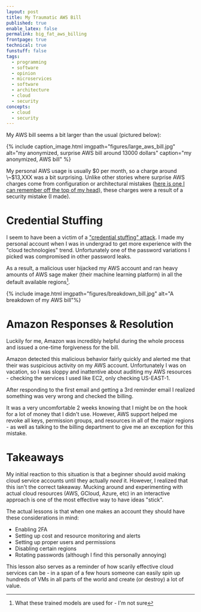 ```yaml
---
layout: post
title: My Traumatic AWS Bill
published: true
enable_latex: false
permalink: big_fat_aws_billing
frontpage: true
technical: true
funstuff: false
tags:
  - programming
  - software
  - opinion
  - microservices
  - software
  - architecture
  - cloud
  - security 
concepts:
  - cloud
  - security
---
```



My AWS bill seems a bit larger than the usual (pictured below):


{% include caption_image.html imgpath="figures/large_aws_bill.jpg" alt="my anonymized, surprise AWS bill around 13000 dollars" caption="my anonymized, AWS bill" %}

My personal AWS usage is usually $0 per month, so a charge around \~$13,XXX was a bit surprising. Unlike other stories where surprise AWS charges come from configuration or architectural mistakes ([here is one I can remember off the top of my head](https://www.troyhunt.com/how-i-got-pwned-by-my-cloud-costs)), these charges were a result of a security mistake (I made). 

# Credential Stuffing

I seem to have been a victim of a ["credential stuffing" attack](https://en.wikipedia.org/wiki/Credential_stuffing). I made my personal account when I was in undergrad to get more experience with the "cloud technologies" trend. Unfortunately one of the password variations I picked was compromised in other password leaks. 

As a result, a malicious user hijacked my AWS account and ran heavy amounts of AWS sage maker (their machine learning platform) in all the default available regions[^1].

[^1]: What these trained models are used for - I'm not sure

{% include image.html imgpath="figures/breakdown_bill.jpg" alt="A breakdown of my AWS bill"%}

# Amazon Responses & Resolution 

Luckily for me, Amazon was incredibly helpful during the whole process and issued a one-time forgiveness for the bill.  

Amazon detected this malicious behavior fairly quickly and alerted me that their was suspicious activity on my AWS account. Unfortunately I was on vacation, so I was sloppy and inattentive about auditing my AWS resources - checking the services I used like EC2, only checking US-EAST-1. 

After responding to the first email and getting a 3rd reminder email I realized something was very wrong and checked the billing. 

It was a very uncomfortable 2 weeks knowing that I might be on the hook for a lot of money that I didn't use. However, AWS support helped me revoke all keys, permission groups, and resources in all of the major regions - as well as talking to the billing department to give me an exception for this mistake. 


# Takeaways

My initial reaction to this situation is that a beginner should avoid making cloud service accounts until they actually *need* it. However, I realized that this isn't the correct takeaway. Mucking around and experimenting with actual cloud resources (AWS, GCloud, Azure, etc) in an interactive approach is one of the most effective way to have ideas "stick". 

The actual lessons is that when one makes an account they should have these considerations in mind:
- Enabling 2FA
- Setting up cost and resource monitoring and alerts
- Setting up proper users and permissions 
- Disabling certain regions 
- Rotating passwords (although I find this personally annoying)

This lesson also serves as a reminder of how scarily effective cloud services can be - in a span of a few hours someone can easily spin up hundreds of VMs in all parts of the world and create (or destroy) a lot of value. 